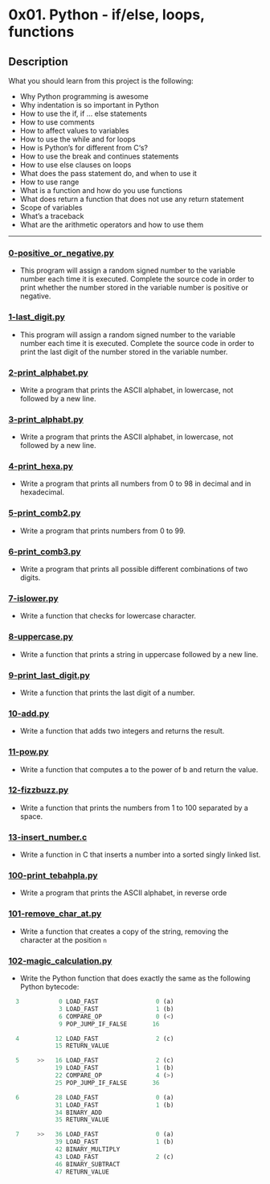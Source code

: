 # 0x01. Python - if/else, loops, functions

## Description

What you should learn from this project is the following:

- Why Python programming is awesome
- Why indentation is so important in Python
- How to use the if, if ... else statements
- How to use comments
- How to affect values to variables
- How to use the while and for loops
- How is Python’s for different from C‘s?
- How to use the break and continues statements
- How to use else clauses on loops
- What does the pass statement do, and when to use it
- How to use range
- What is a function and how do you use functions
- What does return a function that does not use any return statement
- Scope of variables
- What’s a traceback
- What are the arithmetic operators and how to use them

---

### [0-positive_or_negative.py](./0-positive_or_negative.py)

- This program will assign a random signed number to the variable number each time it is executed. Complete the source code in order to print whether the number stored in the variable number is positive or negative.

### [1-last_digit.py](./1-last_digit.py)

- This program will assign a random signed number to the variable number each time it is executed. Complete the source code in order to print the last digit of the number stored in the variable number.

### [2-print_alphabet.py](./2-print_alphabet.py)

- Write a program that prints the ASCII alphabet, in lowercase, not followed by a new line.

### [3-print_alphabt.py](./3-print_alphabt.py)

- Write a program that prints the ASCII alphabet, in lowercase, not followed by a new line.

### [4-print_hexa.py](./4-print_hexa.py)

- Write a program that prints all numbers from 0 to 98 in decimal and in hexadecimal.

### [5-print_comb2.py](./5-print_comb2.py)

- Write a program that prints numbers from 0 to 99.

### [6-print_comb3.py](./6-print_comb3.py)

- Write a program that prints all possible different combinations of two digits.

### [7-islower.py](./7-islower.py)

- Write a function that checks for lowercase character.

### [8-uppercase.py](./8-uppercase.py)

- Write a function that prints a string in uppercase followed by a new line.

### [9-print_last_digit.py](./9-print_last_digit.py)

- Write a function that prints the last digit of a number.

### [10-add.py](./10-add.py)

- Write a function that adds two integers and returns the result.

### [11-pow.py](./11-pow.py)

- Write a function that computes a to the power of b and return the value.

### [12-fizzbuzz.py](./12-fizzbuzz.py)

- Write a function that prints the numbers from 1 to 100 separated by a space.

### [13-insert_number.c](./13-insert_number.c)

- Write a function in C that inserts a number into a sorted singly linked list.

### [100-print_tebahpla.py](./100-print_tebahpla.py)

- Write a program that prints the ASCII alphabet, in reverse orde

### [101-remove_char_at.py](./101-remove_char_at.py)

- Write a function that creates a copy of the string, removing the character at the position `n`

### [102-magic_calculation.py](./102-magic_calculation.py)

- Write the Python function that does exactly the same as the following Python bytecode:

```python
  3           0 LOAD_FAST                0 (a)
              3 LOAD_FAST                1 (b)
              6 COMPARE_OP               0 (<)
              9 POP_JUMP_IF_FALSE       16

  4          12 LOAD_FAST                2 (c)
             15 RETURN_VALUE

  5     >>   16 LOAD_FAST                2 (c)
             19 LOAD_FAST                1 (b)
             22 COMPARE_OP               4 (>)
             25 POP_JUMP_IF_FALSE       36

  6          28 LOAD_FAST                0 (a)
             31 LOAD_FAST                1 (b)
             34 BINARY_ADD
             35 RETURN_VALUE

  7     >>   36 LOAD_FAST                0 (a)
             39 LOAD_FAST                1 (b)
             42 BINARY_MULTIPLY
             43 LOAD_FAST                2 (c)
             46 BINARY_SUBTRACT
             47 RETURN_VALUE
```
